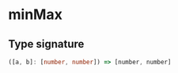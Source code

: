 # minMax

## Type signature

<!-- prettier-ignore-start -->
```typescript
([a, b]: [number, number]) => [number, number]
```
<!-- prettier-ignore-end -->
